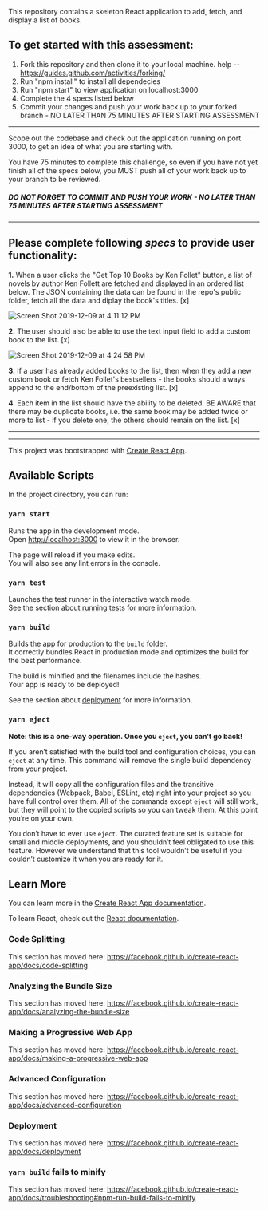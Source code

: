 This repository contains a skeleton React application to add, fetch, and display a list of books. 

## To get started with this assessment: 

1. Fork this repository and then clone it to your local machine. help -- https://guides.github.com/activities/forking/
2. Run "npm install" to install all dependecies
3. Run "npm start" to view application on localhost:3000
4. Complete the 4 specs listed below
5. Commit your changes and push your work back up to your forked branch - NO LATER THAN 75 MINUTES AFTER STARTING ASSESSMENT

-----------

Scope out the codebase and check out the application running on port 3000, to get an idea of what you are starting with. 

You have 75 minutes to complete this challenge, so even if you have not yet finish all of the specs below, you MUST push all of your work back up to your branch to be reviewed.

##### DO NOT FORGET TO COMMIT AND PUSH YOUR WORK - NO LATER THAN 75 MINUTES AFTER STARTING ASSESSMENT

-----------

## Please complete following *specs* to provide user functionality: 

**1.** When a user clicks the "Get Top 10 Books by Ken Follet" button, a list of novels by author Ken Follett are fetched and displayed in an ordered list below. The JSON containing the data can be found in the repo's public folder, fetch all the data and diplay the book's titles. [x] 

![Screen Shot 2019-12-09 at 4 11 12 PM](https://user-images.githubusercontent.com/33639722/70474081-eefe8000-1a9f-11ea-854c-96f8e536fef4.png)


**2.** The user should also be able to use the text input field to add a custom book to the list. [x] 

![Screen Shot 2019-12-09 at 4 24 58 PM](https://user-images.githubusercontent.com/33639722/70474498-b7dc9e80-1aa0-11ea-9b88-aca3714f15ca.png)


**3.** If a user has already added books to the list, then when they add a new custom book or fetch Ken Follet's bestsellers - the books should always append to the end/bottom of the preexisting list. [x] 

**4.** Each item in the list should have the ability to be deleted. BE AWARE that there may be duplicate books, i.e. the same book may be added twice or more to list - if you delete one, the others should remain on the list. [x]





-------------------
-------------------













This project was bootstrapped with [Create React App](https://github.com/facebook/create-react-app).

## Available Scripts

In the project directory, you can run:

### `yarn start`

Runs the app in the development mode.<br />
Open [http://localhost:3000](http://localhost:3000) to view it in the browser.

The page will reload if you make edits.<br />
You will also see any lint errors in the console.

### `yarn test`

Launches the test runner in the interactive watch mode.<br />
See the section about [running tests](https://facebook.github.io/create-react-app/docs/running-tests) for more information.

### `yarn build`

Builds the app for production to the `build` folder.<br />
It correctly bundles React in production mode and optimizes the build for the best performance.

The build is minified and the filenames include the hashes.<br />
Your app is ready to be deployed!

See the section about [deployment](https://facebook.github.io/create-react-app/docs/deployment) for more information.

### `yarn eject`

**Note: this is a one-way operation. Once you `eject`, you can’t go back!**

If you aren’t satisfied with the build tool and configuration choices, you can `eject` at any time. This command will remove the single build dependency from your project.

Instead, it will copy all the configuration files and the transitive dependencies (Webpack, Babel, ESLint, etc) right into your project so you have full control over them. All of the commands except `eject` will still work, but they will point to the copied scripts so you can tweak them. At this point you’re on your own.

You don’t have to ever use `eject`. The curated feature set is suitable for small and middle deployments, and you shouldn’t feel obligated to use this feature. However we understand that this tool wouldn’t be useful if you couldn’t customize it when you are ready for it.

## Learn More

You can learn more in the [Create React App documentation](https://facebook.github.io/create-react-app/docs/getting-started).

To learn React, check out the [React documentation](https://reactjs.org/).

### Code Splitting

This section has moved here: https://facebook.github.io/create-react-app/docs/code-splitting

### Analyzing the Bundle Size

This section has moved here: https://facebook.github.io/create-react-app/docs/analyzing-the-bundle-size

### Making a Progressive Web App

This section has moved here: https://facebook.github.io/create-react-app/docs/making-a-progressive-web-app

### Advanced Configuration

This section has moved here: https://facebook.github.io/create-react-app/docs/advanced-configuration

### Deployment

This section has moved here: https://facebook.github.io/create-react-app/docs/deployment

### `yarn build` fails to minify

This section has moved here: https://facebook.github.io/create-react-app/docs/troubleshooting#npm-run-build-fails-to-minify
